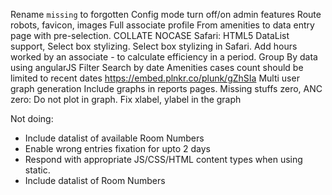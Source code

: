 Rename `missing` to forgotten
Config mode turn off/on admin features
Route robots, favicon, images
Full associate profile
From amenities to data entry page with pre-selection.
COLLATE NOCASE
Safari: HTML5 DataList support, Select box stylizing.
Select box stylizing in Safari.
Add hours worked by an associate - to calculate efficiency in a period.
Group By data using angularJS Filter
Search by date
Amenities cases count should be limited to recent dates
https://embed.plnkr.co/plunk/gZhSIa
Multi user graph generation
Include graphs in reports pages.
Missing stuffs zero, ANC zero: Do not plot in graph.
Fix xlabel, ylabel in the graph

Not doing:
- Include datalist of available Room Numbers
- Enable wrong entries fixation for upto 2 days
- Respond with appropriate JS/CSS/HTML content types when using static.
- Include datalist of Room Numbers
